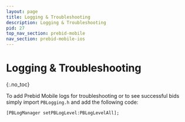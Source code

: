 ```yaml
---
layout: page
title: Logging & Troubleshooting
description: Logging & Troubleshooting
pid: 27
top_nav_section: prebid-mobile
nav_section: prebid-mobile-ios
---
```


<div class="bs-docs-section" markdown="1">

# Logging & Troubleshooting
{:.no_toc}

To add Prebid Mobile logs for troubleshooting or to see successful bids simply import `PBLogging.h` and add the following code:

```objc
[PBLogManager setPBLogLevel:PBLogLevelAll];
```

</div>
